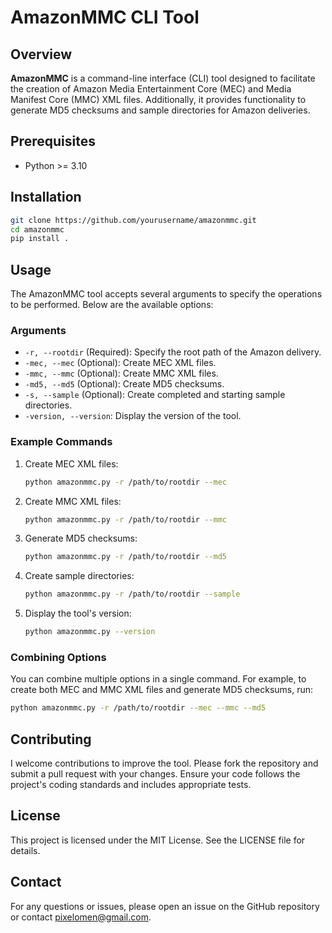 
# AmazonMMC CLI Tool

## Overview

**AmazonMMC** is a command-line interface (CLI) tool designed to facilitate the creation of Amazon Media Entertainment Core (MEC) and Media Manifest Core (MMC) XML files. Additionally, it provides functionality to generate MD5 checksums and sample directories for Amazon deliveries.

## Prerequisites

- Python >= 3.10

## Installation

```bash
git clone https://github.com/yourusername/amazonmmc.git
cd amazonmmc
pip install .
```
    

## Usage

The AmazonMMC tool accepts several arguments to specify the operations to be performed. Below are the available options:

### Arguments

- `-r, --rootdir` (Required): Specify the root path of the Amazon delivery.
- `-mec, --mec` (Optional): Create MEC XML files.
- `-mmc, --mmc` (Optional): Create MMC XML files.
- `-md5, --md5` (Optional): Create MD5 checksums.
- `-s, --sample` (Optional): Create completed and starting sample directories.
- `-version, --version`: Display the version of the tool.

### Example Commands

1. Create MEC XML files:
    ```bash
    python amazonmmc.py -r /path/to/rootdir --mec
    ```

2. Create MMC XML files:
    ```bash
    python amazonmmc.py -r /path/to/rootdir --mmc
    ```

3. Generate MD5 checksums:
    ```bash
    python amazonmmc.py -r /path/to/rootdir --md5
    ```

4. Create sample directories:
    ```bash
    python amazonmmc.py -r /path/to/rootdir --sample
    ```

5. Display the tool's version:
    ```bash
    python amazonmmc.py --version
    ```

### Combining Options

You can combine multiple options in a single command. For example, to create both MEC and MMC XML files and generate MD5 checksums, run:
```bash
python amazonmmc.py -r /path/to/rootdir --mec --mmc --md5
```

## Contributing

I welcome contributions to improve the tool. Please fork the repository and submit a pull request with your changes. Ensure your code follows the project's coding standards and includes appropriate tests.

## License

This project is licensed under the MIT License. See the LICENSE file for details.

## Contact

For any questions or issues, please open an issue on the GitHub repository or contact [pixelomen@gmail.com](pixelomen@gmail.com).
